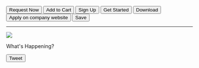 <!DOCTYPE html>
<html lang="en">
<head>
    <meta charset="UTF-8">
    <title>Page title</title>
    <link rel="stylesheet" href="web.css">
</head>
<body>
    <button class="rn">Request Now</button>
    <button class="atc">Add to Cart</button>
    <button class="su">Sign Up</button>
    <button class="gs">Get Started</button>
    <button class="d">Download</button>
    <button class="ao">Apply on company website</button>
    <button class="s">Save</button>
    <hr>
    <div class="#">
    <img class="omen" src="../image/Omen.png">
    <p class="pp">What's Happening?</p>
    <button class="sss">Tweet</button>
    </div>
</body>
</html>
